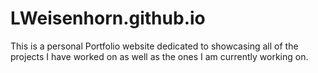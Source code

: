# LWeisenhorn.github.io
This is a personal Portfolio website dedicated to showcasing all of the projects I have worked on as well as the ones I am currently working on.

